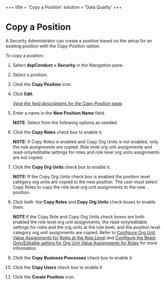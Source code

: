 +++
title = 'Copy a Position'
solution = 'Data Quality'
+++

# Copy a Position

A Security Administrator can create a position based on the setup for an
existing position with the Copy Position option.

To copy a position:

1.  Select <span style="font-weight: bold;">dspConduct \>
    </span>**Security** in the *Navigation* pane.

2.  Select a position.

3.  Click the **Copy Position** icon.

4.  Click **Edit**.
    
    *[View the field descriptions for the Copy Position
    page](../Page_Desc/Copy_Position.htm).*

5.  Enter a name in the **New Position Name** field.
    
    **NOTE**: Select from the following options as needed.

6.  Click the **Copy Roles** check box to enable it.
    
    **NOTE:** If Copy Roles is enabled and Copy Org Units is not
    enabled, only the role assignments are copied. Role level org unit
    assignments and read-only/editable settings for roles and role level
    org units assignments are not copied.

7.  Click the **Copy Org Units** check box to enable it.
    
    **NOTE:** If the Copy Org Units check box is enabled the position
    level category org units are copied to the new position. The user
    must select Copy Roles to copy the role level org unit assignments
    to the new position.

8.  Click both  the **Copy Roles<span style="font-weight: normal;">
    and</span> Copy Org Units** check boxes to enable them.
    
    **NOTE** If the Copy Role and Copy Org Units check boxes are both
    enabled the role level org unit assignments, the read-only/editable
    settings for roles and the org units at the role level, and the
    position level category org unit assignments are copied. Refer to
    [Configure Org Unit Value Assignments for Roles at the Role
    Level](Set_a_Roles_Org_Unit_Value_Assignments.htm#Configure_Org_Unit_Value_Assignments__at_the_Role_Level)
    and [Configure the Read-Only/Editable setting for Org Unit Value
    Assignments for
    Roles](Set_a_Roles_Org_Unit_Value_Assignments.htm#Configure_the_Read_Only_Editable_setting_for_Org_Unit_Value_Assignments_for_Roles)
    for more information.

9.  Click the **Copy Business Processes** check box to enable it.

10. Click the **Copy Users** check box to enable it

11. Click the **Create Position** icon.
